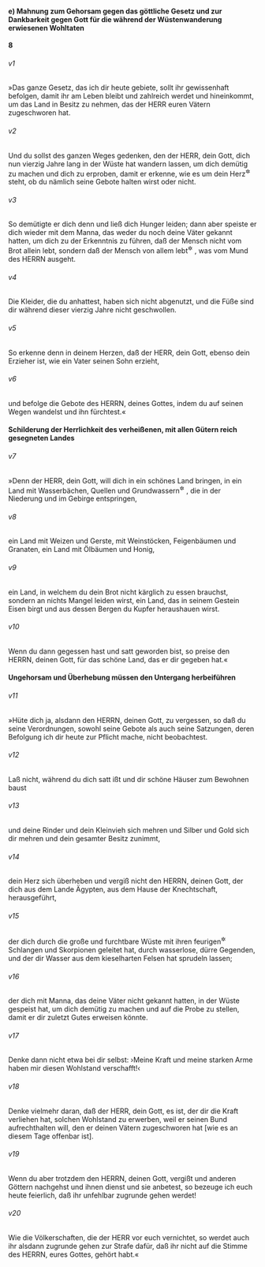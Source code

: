 #### e) Mahnung zum Gehorsam gegen das göttliche Gesetz und zur Dankbarkeit gegen Gott für die während der Wüstenwanderung erwiesenen Wohltaten

__8__

###### v1
»Das ganze Gesetz, das ich dir heute gebiete, sollt ihr gewissenhaft befolgen, damit ihr am Leben bleibt und zahlreich werdet und hineinkommt, um das Land in Besitz zu nehmen, das der HERR euren Vätern zugeschworen hat.

###### v2
Und du sollst des ganzen Weges gedenken, den der HERR, dein Gott, dich nun vierzig Jahre lang in der Wüste hat wandern lassen, um dich demütig zu machen und dich zu erproben, damit er erkenne, wie es um dein Herz<sup title="= mit deiner Gesinnung">&#x2732;</sup>
 steht, ob du nämlich seine Gebote halten wirst oder nicht.

###### v3
So demütigte er dich denn und ließ dich Hunger leiden; dann aber speiste er dich wieder mit dem Manna, das weder du noch deine Väter gekannt hatten, um dich zu der Erkenntnis zu führen, daß der Mensch nicht vom Brot allein lebt, sondern daß der Mensch von allem lebt<sup title="oder: leben kann">&#x2732;</sup>
, was vom Mund des HERRN ausgeht.

###### v4
Die Kleider, die du anhattest, haben sich nicht abgenutzt, und die Füße sind dir während dieser vierzig Jahre nicht geschwollen.

###### v5
So erkenne denn in deinem Herzen, daß der HERR, dein Gott, ebenso dein Erzieher ist, wie ein Vater seinen Sohn erzieht,

###### v6
und befolge die Gebote des HERRN, deines Gottes, indem du auf seinen Wegen wandelst und ihn fürchtest.«

#### Schilderung der Herrlichkeit des verheißenen, mit allen Gütern reich gesegneten Landes


###### v7
»Denn der HERR, dein Gott, will dich in ein schönes Land bringen, in ein Land mit Wasserbächen, Quellen und Grundwassern<sup title="oder: Seen?">&#x2732;</sup>
, die in der Niederung und im Gebirge entspringen,

###### v8
ein Land mit Weizen und Gerste, mit Weinstöcken, Feigenbäumen und Granaten, ein Land mit Ölbäumen und Honig,

###### v9
ein Land, in welchem du dein Brot nicht kärglich zu essen brauchst, sondern an nichts Mangel leiden wirst, ein Land, das in seinem Gestein Eisen birgt und aus dessen Bergen du Kupfer heraushauen wirst.

###### v10
Wenn du dann gegessen hast und satt geworden bist, so preise den HERRN, deinen Gott, für das schöne Land, das er dir gegeben hat.«

#### Ungehorsam und Überhebung müssen den Untergang herbeiführen


###### v11
»Hüte dich ja, alsdann den HERRN, deinen Gott, zu vergessen, so daß du seine Verordnungen, sowohl seine Gebote als auch seine Satzungen, deren Befolgung ich dir heute zur Pflicht mache, nicht beobachtest.

###### v12
Laß nicht, während du dich satt ißt und dir schöne Häuser zum Bewohnen baust

###### v13
und deine Rinder und dein Kleinvieh sich mehren und Silber und Gold sich dir mehren und dein gesamter Besitz zunimmt,

###### v14
dein Herz sich überheben und vergiß nicht den HERRN, deinen Gott, der dich aus dem Lande Ägypten, aus dem Hause der Knechtschaft, herausgeführt,

###### v15
der dich durch die große und furchtbare Wüste mit ihren feurigen<sup title="vgl. 4.Mose 21,6">&#x2732;</sup>
 Schlangen und Skorpionen geleitet hat, durch wasserlose, dürre Gegenden, und der dir Wasser aus dem kieselharten Felsen hat sprudeln lassen;

###### v16
der dich mit Manna, das deine Väter nicht gekannt hatten, in der Wüste gespeist hat, um dich demütig zu machen und auf die Probe zu stellen, damit er dir zuletzt Gutes erweisen könnte.

###### v17
Denke dann nicht etwa bei dir selbst: ›Meine Kraft und meine starken Arme haben mir diesen Wohlstand verschafft!‹

###### v18
Denke vielmehr daran, daß der HERR, dein Gott, es ist, der dir die Kraft verliehen hat, solchen Wohlstand zu erwerben, weil er seinen Bund aufrechthalten will, den er deinen Vätern zugeschworen hat [wie es an diesem Tage offenbar ist].

###### v19
Wenn du aber trotzdem den HERRN, deinen Gott, vergißt und anderen Göttern nachgehst und ihnen dienst und sie anbetest, so bezeuge ich euch heute feierlich, daß ihr unfehlbar zugrunde gehen werdet!

###### v20
Wie die Völkerschaften, die der HERR vor euch vernichtet, so werdet auch ihr alsdann zugrunde gehen zur Strafe dafür, daß ihr nicht auf die Stimme des HERRN, eures Gottes, gehört habt.«